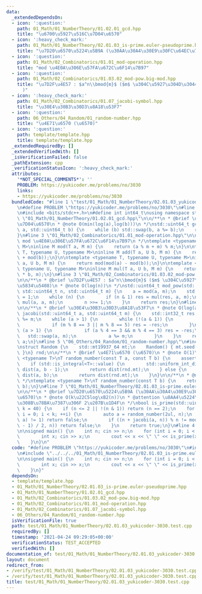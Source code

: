 ```yaml
---
data:
  _extendedDependsOn:
  - icon: ':question:'
    path: 01_Math/01_NumberTheory/01.02.01_gcd.hpp
    title: "\u6700\u5927\u516C\u7D04\u6570"
  - icon: ':heavy_check_mark:'
    path: 01_Math/01_NumberTheory/02.01.03_is-prime.euler-pseudoprime.hpp
    title: "\u7D20\u6570\u5224\u5B9A (\u30AA\u30A4\u30E9\u30FC\u64EC\u7D20\u6570)"
  - icon: ':question:'
    path: 01_Math/02_Combinatorics/01.01_mod-operation.hpp
    title: "mod \u4E0A\u306E\u57FA\u672C\u6F14\u7B97"
  - icon: ':question:'
    path: 01_Math/02_Combinatorics/01.03.02_mod-pow.big-mod.hpp
    title: "\u7D2F\u4E57 : $a^n\\bmod{m}$ ($m$ \u304C\u5927\u304D\u3044\u5834\u5408\
      )"
  - icon: ':heavy_check_mark:'
    path: 01_Math/02_Combinatorics/01.07_jacobi-symbol.hpp
    title: "\u30E4\u30B3\u30D3\u8A18\u53F7"
  - icon: ':question:'
    path: 06_Others/04_Random/01_random-number.hpp
    title: "\u4E71\u6570 (\u6570)"
  - icon: ':question:'
    path: template/template.hpp
    title: template/template.hpp
  _extendedRequiredBy: []
  _extendedVerifiedWith: []
  _isVerificationFailed: false
  _pathExtension: cpp
  _verificationStatusIcon: ':heavy_check_mark:'
  attributes:
    '*NOT_SPECIAL_COMMENTS*': ''
    PROBLEM: https://yukicoder.me/problems/no/3030
    links:
    - https://yukicoder.me/problems/no/3030
  bundledCode: "#line 1 \"test/01_Math/01_NumberTheory/02.01.03_yukicoder-3030.test.cpp\"\
    \n#define PROBLEM \"https://yukicoder.me/problems/no/3030\"\n#line 1 \"template/template.hpp\"\
    \n#include <bits/stdc++.h>\n#define int int64_t\nusing namespace std;\n#line 4\
    \ \"01_Math/01_NumberTheory/01.02.01_gcd.hpp\"\n\n/**\n * @brief \u6700\u5927\u516C\
    \u7D04\u6570\n * @note O(min(log(a),log(b)))\n */\nstd::uint64_t gcd(std::uint64_t\
    \ a, std::uint64_t b) {\n    while (b) std::swap(b, a %= b);\n    return a;\n\
    }\n#line 3 \"01_Math/02_Combinatorics/01.01_mod-operation.hpp\"\n\n/**\n * @brief\
    \ mod \u4E0A\u306E\u57FA\u672C\u6F14\u7B97\n */\ntemplate <typename T, typename\
    \ M>\ninline M mod(T a, M m) {\n    return (a % m + m) % m;\n}\n\ntemplate <typename\
    \ T, typename U, typename M>\ninline M add(T a, U b, M m) {\n    return mod(mod(a)\
    \ + mod(b));\n}\n\ntemplate <typename T, typename U, typename M>\ninline M sub(T\
    \ a, U b, M m) {\n    return mod(mod(a) - mod(b));\n}\n\ntemplate <typename T,\
    \ typename U, typename M>\ninline M mul(T a, U b, M m) {\n    return mod((__uint128_t)a\
    \ * b, m);\n}\n#line 3 \"01_Math/02_Combinatorics/01.03.02_mod-pow.big-mod.hpp\"\
    \n\n/**\n * @brief \u7D2F\u4E57 : $a^n\\bmod{m}$ ($m$ \u304C\u5927\u304D\u3044\
    \u5834\u5408)\n * @note O(log(n))\n */\nstd::uint64_t mod_pow(std::int64_t a,\
    \ std::uint64_t n, std::uint64_t m) {\n    a = mod(a, m);\n    std::uint64_t res\
    \ = 1;\n    while (n) {\n        if (n & 1) res = mul(res, a, m);\n        a =\
    \ mul(a, a, m);\n        n >>= 1;\n    }\n    return res;\n}\n#line 4 \"01_Math/02_Combinatorics/01.07_jacobi-symbol.hpp\"\
    \n\n/**\n * @brief \u30E4\u30B3\u30D3\u8A18\u53F7\n * @note O(log(a))\n */\nstd::int32_t\
    \ jacobi(std::uint64_t a, std::uint64_t m) {\n    std::int32_t res = 1;\n    a\
    \ %= m;\n    while (a > 1) {\n        while (!(a & 1)) {\n            a >>= 1;\n\
    \            if (m % 8 == 3 || m % 8 == 5) res = -res;\n        }\n        if\
    \ (a > 1) {\n            if (a % 4 == 3 && m % 4 == 3) res = -res;\n         \
    \   std::swap(a, m);\n            a %= m;\n        }\n    }\n    return res *\
    \ a;\n}\n#line 5 \"06_Others/04_Random/01_random-number.hpp\"\n#include <type_traits>\n\
    \nstruct Random {\n    std::mt19937_64 mt;\n    Random() { mt.seed(std::chrono::steady_clock::now().time_since_epoch().count());\
    \ }\n} rnd;\n\n/**\n * @brief \u4E71\u6570 (\u6570)\n * @note O(1)\n */\ntemplate\
    \ <typename T>\nT random_number(const T a, const T b) {\n    assert(a < b);\n\
    \    if (std::is_integral<T>::value) {\n        std::uniform_int_distribution<T>\
    \ dist(a, b - 1);\n        return dist(rnd.mt);\n    } else {\n        std::uniform_real_distribution<>\
    \ dist(a, b);\n        return dist(rnd.mt);\n    }\n}\n\n/**\n * @note O(1)\n\
    \ */\ntemplate <typename T>\nT random_number(const T b) {\n    return random_number(T(0),\
    \ b);\n}\n#line 7 \"01_Math/01_NumberTheory/02.01.03_is-prime.euler-pseudoprime.hpp\"\
    \n\n/**\n * @brief \u7D20\u6570\u5224\u5B9A (\u30AA\u30A4\u30E9\u30FC\u64EC\u7D20\
    \u6570)\n * @note O(k\u22C5log\xB2(n))\n * @attention \u8AA4\u5224\u5B9A\u3059\
    \u308B\u78BA\u7387\u306F 2\u207B\u1D4F\n */\nbool is_prime(std::uint64_t n, std::uint32_t\
    \ k = 40) {\n    if (n <= 2 || !(n & 1)) return (n == 2);\n    for (std::uint32_t\
    \ i = 0; i < k; ++i) {\n        auto a = random_number(2ul, n);\n        if (gcd(n,\
    \ a) != 1) return false;\n        if ((n + jacobi(a, n)) % n != mod_pow(a, (n\
    \ - 1) / 2, n)) return false;\n    }\n    return true;\n}\n#line 4 \"test/01_Math/01_NumberTheory/02.01.03_yukicoder-3030.test.cpp\"\
    \n\nsigned main() {\n    int n; cin >> n;\n    for (int i = 0; i < n; ++i) {\n\
    \        int x; cin >> x;\n        cout << x << \" \" << is_prime(x) << endl;\n\
    \    }\n}\n"
  code: "#define PROBLEM \"https://yukicoder.me/problems/no/3030\"\n#include \"../../../template/template.hpp\"\
    \n#include \"../../../01_Math/01_NumberTheory/02.01.03_is-prime.euler-pseudoprime.hpp\"\
    \n\nsigned main() {\n    int n; cin >> n;\n    for (int i = 0; i < n; ++i) {\n\
    \        int x; cin >> x;\n        cout << x << \" \" << is_prime(x) << endl;\n\
    \    }\n}"
  dependsOn:
  - template/template.hpp
  - 01_Math/01_NumberTheory/02.01.03_is-prime.euler-pseudoprime.hpp
  - 01_Math/01_NumberTheory/01.02.01_gcd.hpp
  - 01_Math/02_Combinatorics/01.03.02_mod-pow.big-mod.hpp
  - 01_Math/02_Combinatorics/01.01_mod-operation.hpp
  - 01_Math/02_Combinatorics/01.07_jacobi-symbol.hpp
  - 06_Others/04_Random/01_random-number.hpp
  isVerificationFile: true
  path: test/01_Math/01_NumberTheory/02.01.03_yukicoder-3030.test.cpp
  requiredBy: []
  timestamp: '2021-04-24 09:29:05+00:00'
  verificationStatus: TEST_ACCEPTED
  verifiedWith: []
documentation_of: test/01_Math/01_NumberTheory/02.01.03_yukicoder-3030.test.cpp
layout: document
redirect_from:
- /verify/test/01_Math/01_NumberTheory/02.01.03_yukicoder-3030.test.cpp
- /verify/test/01_Math/01_NumberTheory/02.01.03_yukicoder-3030.test.cpp.html
title: test/01_Math/01_NumberTheory/02.01.03_yukicoder-3030.test.cpp
---
```

